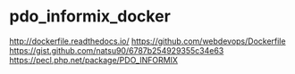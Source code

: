 # pdo_informix_docker

http://dockerfile.readthedocs.io/
https://github.com/webdevops/Dockerfile
https://gist.github.com/natsu90/6787b254929355c34e63
https://pecl.php.net/package/PDO_INFORMIX
